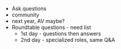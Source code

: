 - Ask questions
- community
- next year, AV maybe?
- Roundtable questions - need list
	- 1st day - questions then answers
	- 2nd day - specialized roles, same Q&A
